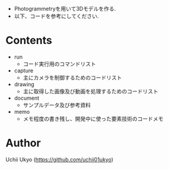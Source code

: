 + Photogrammetryを用いて3Dモデルを作る.
+ 以下、コードを参考にしてください.

# Contents
+ run
  + コード実行用のコマンドリスト
+ capture
  + 主にカメラを制御するためのコードリスト
+ drawing
  + 主に取得した画像及び動画を処理するためのコードリスト
+ document
  + サンプルデータ及び参考資料
+ memo
  + メモ程度の書き残し、開発中に使った要素技術のコードメモ
  
# Author  
Uchii Ukyo (https://github.com/uchii01ukyo)
